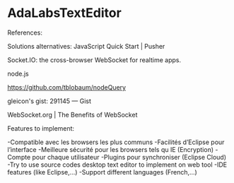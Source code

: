 AdaLabsTextEditor
================

References:

Solutions alternatives:
JavaScript Quick Start | Pusher

Socket.IO: the cross-browser WebSocket for realtime apps.

node.js

https://github.com/tblobaum/nodeQuery

gleicon's gist: 291145 — Gist

WebSocket.org | The Benefits of WebSocket


Features to implement:

-Compatible avec les browsers les plus communs
-Facilités d’Eclipse pour l’interface
-Meilleure sécurité pour les browsers tels qu IE (Encryption)
-Compte pour chaque utilisateur
-Plugins pour synchroniser (Eclipse Cloud)
-Try to use source codes desktop text editor to implement on web tool
-IDE features (like Eclipse,...)
-Support different languages (French,...)

